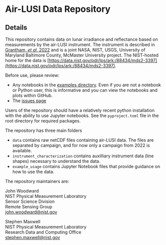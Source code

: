 # Air-LUSI Data Repository

## Details
This repository contains data on lunar irradiance and reflectance based on measurements by the air-LUSI instrument. The instrument is described in [Grantham, *et al*, 2022](https://doi.org/10.1088/1361-6501/ac5875) and is a joint NASA, NIST, USGS, University of Maryland Baltimore County, McMaster University project. The NIST-hosted home for the data is [https://data.nist.gov/pdr/lps/ark:/88434/mds2-3397](https://data.nist.gov/pdr/lps/ark:/88434/mds2-3397). 

Before use, please review:
- Any notebooks in the [examples directory](https://github.com/usnistgov/air-lusi/tree/main/example_usage). Even if you are not a notebook or Python user, this is informative and you can view the notebooks and plots within GitHub.
- The [issues page](https://github.com/usnistgov/air-lusi/issues)


Users of the repository should have a relatively recent python installation with the ability to use Jupyter notebooks. See the `pyproject.toml` file in the root directory for required packages. 


The repository has three main folders
 - `data` contains raw netCDF files containing air-LUSI data. The files are separated by campaign, and for now only a campaign from 2022 is available.
 - `instrument_characterization` contains auxilliary instrument data (line shapes) necessary to understand the data.
 - `example_usage` contains Jupyter Notebook files that provide guidance on how to use the data.


The repository maintainers are:

John Woodward  
NIST Physical Measurement Laboratory  
Sensor Science Division  
Remote Sensing Group  
john.woodward@nist.gov  

Stephen Maxwell  
NIST Physical Measurement Laboratory  
Research Data and Computing Office  
stephen.maxwell@nist.gov  
